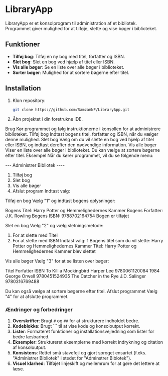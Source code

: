 # LibraryApp

LibraryApp er et konsolprogram til administration af et bibliotek. Programmet giver mulighed for at tilføje, slette og vise bøger i biblioteket.

## Funktioner

- **Tilføj bog**: Tilføj en ny bog med titel, forfatter og ISBN.
- **Slet bog**: Slet en bog ved hjælp af titel eller ISBN.
- **Vis alle bøger**: Se en liste over alle bøger i biblioteket.
- **Sorter bøger**: Mulighed for at sortere bøgerne efter titel.

## Installation

1. Klon repository:
   ```sh
   git clone https://github.com/SamzamNF/LibraryApp.git

2. Åbn projektet i din foretrukne IDE.

Brug
Kør programmet og følg instruktionerne i konsollen for at administrere biblioteket.
Tilføj bog
Indtast bogens titel, forfatter og ISBN, når du vælger denne mulighed.
Slet bog
Vælg om du vil slette en bog ved hjælp af titel eller ISBN, og indtast derefter den nødvendige information.
Vis alle bøger
Viser en liste over alle bøger i biblioteket. Du kan vælge at sortere bøgerne efter titel.
Eksempel
Når du kører programmet, vil du se følgende menu:

--- Administrer Bibliotek ----
1. Tilføj bog
2. Slet bog
3. Vis alle bøger
4. Afslut program
Indtast valg:

Tilføj en bog
Vælg "1" og indtast bogens oplysninger:

Bogens Titel: Harry Potter og Hemmelighedernes Kammer
Bogens Forfatter: J.K. Rowling
Bogens ISBN: 9788702164754
Bogen er tilføjet

Slet en bog
Vælg "2" og vælg sletningsmetode:

1. For at slette med Titel
2. For at slette med ISBN
Indtast valg: 1
Bogens titel som du vil slette: Harry Potter og Hemmelighedernes Kammer
Titel: Harry Potter og Hemmelighedernes Kammer blev slettet

Vis alle bøger
Vælg "3" for at se listen over bøger:

Titel                    Forfatter         ISBN
To Kill a Mockingbird    Harper Lee        9780061120084
1984                     George Orwell     9780451524935
The Catcher in the Rye   J.D. Salinger     9780316769488

Du kan også vælge at sortere bøgerne efter titel.
Afslut programmet
Vælg "4" for at afslutte programmet.

### Ændringer og forbedringer
1. **Overskrifter**: Brugt `#` og `##` for at strukturere indholdet bedre.
2. **Kodeblokke**: Brugt ``` til at vise kode og konsoloutput korrekt.
3. **Lister**: Formateret funktioner og installationsvejledning som lister for bedre læsbarhed.
4. **Eksempler**: Struktureret eksemplerne med korrekt indrykning og citation af konsoloutput.
5. **Konsistens**: Rettet små stavefejl og gjort sproget ensartet (f.eks. "Administrer Bibliotek" i stedet for "Adminstrer Biblotek").
6. **Visuel klarhed**: Tilføjet linjeskift og mellemrum for at gøre det lettere at læse.

